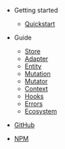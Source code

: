 - Getting started

  - [Quickstart](docs/quickstart.md)

- Guide

  - [Store](docs/store.md)
  - [Adapter](docs/adapter.md)
  - [Entity](docs/entity.md)
  - [Mutation](docs/mutation.md)
  - [Mutator](docs/mutator.md)
  - [Context](docs/context.md)
  - [Hooks](docs/hooks.md)
  - [Errors](docs/errors.md)
  - [Ecosystem](docs/ecosystem.md)

- [GitHub](https://github.com/greguz/mutent)
- [NPM](https://www.npmjs.com/package/mutent)
